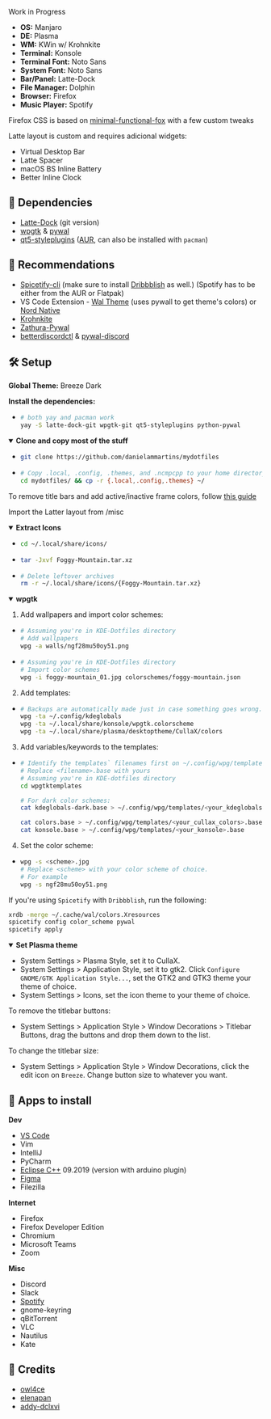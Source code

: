 Work in Progress

-  **OS:** Manjaro
-  **DE:** Plasma
-  **WM:** KWin w/ Krohnkite
-  **Terminal:** Konsole
-  **Terminal Font:** Noto Sans
-  **System Font:** Noto Sans
-  **Bar/Panel:** Latte-Dock
-  **File Manager:** Dolphin
-  **Browser:** Firefox
-  **Music Player:** Spotify

Firefox CSS is based on [minimal-functional-fox](https://github.com/mut-ex/minimal-functional-fox) with a few custom tweaks

Latte layout is custom and requires adicional widgets:
-  Virtual Desktop Bar
-  Latte Spacer
-  macOS BS Inline Battery
-  Better Inline Clock

## :pushpin: Dependencies

-  [Latte-Dock](https://github.com/KDE/latte-dock) (git version)
-  [wpgtk](https://github.com/deviantfero/wpgtk) & [pywal](https://github.com/dylanaraps/pywal)
-  [qt5-styleplugins](https://github.com/qt/qtstyleplugins) ([AUR](https://aur.archlinux.org/packages/qt5-styleplugins/), can also be installed with `pacman`)

## :paperclip: Recommendations

-  [Spicetify-cli](https://github.com/khanhas/spicetify-cli) (make sure to install [Dribbblish](https://github.com/morpheusthewhite/spicetify-themes/tree/master/Dribbblish) as well.) (Spotify has to be either from the AUR or Flatpak)
-  VS Code Extension - [Wal Theme](https://marketplace.visualstudio.com/items?itemName=dlasagno.wal-theme) (uses pywall to get theme's colors) or [Nord Native](https://marketplace.visualstudio.com/items?itemName=divanvisagie.nord-native-theme)
-  [Krohnkite](https://store.kde.org/p/1281790/)
-  [Zathura-Pywal](https://github.com/GideonWolfe/Zathura-Pywal)
-  [betterdiscordctl](https://github.com/bb010g/betterdiscordctl) & [pywal-discord](https://github.com/FilipLitwora/pywal-discord)

## :hammer_and_wrench: Setup

**Global Theme:** Breeze Dark 

**Install the dependencies:**

- ```bash
  # both yay and pacman work
  yay -S latte-dock-git wpgtk-git qt5-styleplugins python-pywal
  ```
<details open>
<summary><strong>Clone and copy most of the stuff</strong></summary>
  
- ```bash
  git clone https://github.com/danielammartins/mydotfiles
    ```
- ```bash
  # Copy .local, .config, .themes, and .ncmpcpp to your home directory.
  cd mydotfiles/ && cp -r {.local,.config,.themes} ~/
  ```
   
</details>

To remove title bars and add active/inactive frame colors, follow [this guide](https://github.com/esjeon/krohnkite#removing-title-bars)

Import the Latter layout from /misc
<details open>
  <summary><strong>Extract Icons</strong></summary>
  
   - ```bash
     cd ~/.local/share/icons/
     ```
   - ```bash
     tar -Jxvf Foggy-Mountain.tar.xz 
     ```
   - ```bash
   	 # Delete leftover archives
     rm -r ~/.local/share/icons/{Foggy-Mountain.tar.xz}
     ```
     
</details>

<details open>
  <summary><strong>wpgtk</strong></summary>

1. Add wallpapers and import color schemes:

- ```bash
  # Assuming you're in KDE-Dotfiles directory
  # Add wallpapers
  wpg -a walls/ngf28mu50oy51.png
  ```
- ```bash
  # Assuming you're in KDE-Dotfiles directory
  # Import color schemes
  wpg -i foggy-mountain_01.jpg colorschemes/foggy-mountain.json

2. Add templates:

- ```bash
  # Backups are automatically made just in case something goes wrong.
  wpg -ta ~/.config/kdeglobals
  wpg -ta ~/.local/share/konsole/wpgtk.colorscheme
  wpg -ta ~/.local/share/plasma/desktoptheme/CullaX/colors
  ```

3. Add variables/keywords to the templates:

- ```bash
  # Identify the templates` filenames first on ~/.config/wpg/templates
  # Replace <filename>.base with yours
  # Assuming you're in KDE-dotfiles directory
  cd wpgtktemplates

  # For dark color schemes:
  cat kdeglobals-dark.base > ~/.config/wpg/templates/<your_kdeglobals>.base

  cat colors.base > ~/.config/wpg/templates/<your_cullax_colors>.base
  cat konsole.base > ~/.config/wpg/templates/<your_konsole>.base
  ```

4. Set the color scheme:

- ```bash
  wpg -s <scheme>.jpg
  # Replace <scheme> with your color scheme of choice.
  # For example
  wpg -s ngf28mu50oy51.png
  ```

</details>

If you're using `Spicetify` with `Dribbblish`, run the following:

```bash
xrdb -merge ~/.cache/wal/colors.Xresources
spicetify config color_scheme pywal
spicetify apply
```

<details open>
<summary><strong>Set Plasma theme</strong></summary>
  
 - System Settings > Plasma Style, set it to CullaX.
 - System Settings > Application Style, set it to gtk2. Click `Configure GNOME/GTK Application Style...`, set the GTK2 and GTK3 theme your theme of choice.
- System Settings > Icons, set the icon theme to your theme of choice.

To remove the titlebar buttons:
- System Settings > Application Style > Window Decorations > Titlebar Buttons, drag the buttons and drop them down to the list.

To change the titlebar size:
- System Settings > Application Style > Window Decorations, click the edit icon on `Breeze`. Change button size to whatever you want.

</details>

## :pushpin: Apps to install

**Dev**
-  [VS Code](https://aur.archlinux.org/packages/visual-studio-code-bin/)
-  Vim
-  IntelliJ
-  PyCharm
-  [Eclipse C++](https://www.eclipse.org/downloads/packages/release/kepler/sr2/eclipse-ide-cc-developers) 09.2019 (version with arduino plugin)
-  [Figma](https://aur.archlinux.org/packages/figma-linux/)
-  Filezilla

**Internet**
-  Firefox
-  Firefox Developer Edition
-  Chromium
-  Microsoft Teams
-  Zoom 

**Misc**
-  Discord
-  Slack
-  [Spotify](https://aur.archlinux.org/packages/spotify/)
-  gnome-keyring
-  qBitTorrent
-  VLC
-  Nautilus
-  Kate




## :sparkling_heart: Credits

- [owl4ce](https://github.com/owl4ce/)
- [elenapan](https://github.com/elenapan/)
- [addy-dclxvi](https://github.com/addy-dclxvi/)
